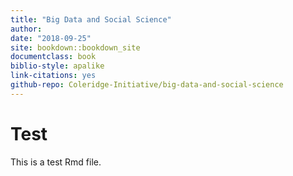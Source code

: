 ```yaml
---
title: "Big Data and Social Science"
author: 
date: "2018-09-25"
site: bookdown::bookdown_site
documentclass: book
biblio-style: apalike
link-citations: yes
github-repo: Coleridge-Initiative/big-data-and-social-science
---
```


# Test 

This is a test Rmd file.
